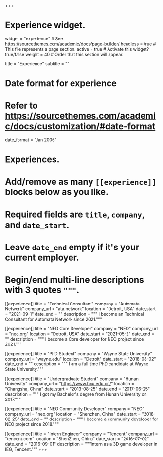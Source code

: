 +++
# Experience widget.
widget = "experience"  # See https://sourcethemes.com/academic/docs/page-builder/
headless = true  # This file represents a page section.
active = true  # Activate this widget? true/false
weight = 40  # Order that this section will appear.

title = "Experience"
subtitle = ""

# Date format for experience
#   Refer to https://sourcethemes.com/academic/docs/customization/#date-format
date_format = "Jan 2006"

# Experiences.
#   Add/remove as many `[[experience]]` blocks below as you like.
#   Required fields are `title`, `company`, and `date_start`.
#   Leave `date_end` empty if it's your current employer.
#   Begin/end multi-line descriptions with 3 quotes `"""`.
[[experience]]
  title = "Technical Consultant"
  company = "Automata Network"
  company_url = "ata.network"
  location = "Detroit, USA"
  date_start = "2021-09-1"
  date_end = ""
  description = """ I become an Technical Consultant for Automata Network since 2021."""

[[experience]]
  title = "NEO Core Developer"
  company = "NEO"
  company_url = "neo.org"
  location = "Detroit, USA"
  date_start = "2021-05-2"
  date_end = ""
  description = """ I become a Core developer for NEO project since 2021."""

[[experience]]
  title = "PhD Student"
  company = "Wayne State University"
  company_url = "wayne.edu"
  location = "Detroit"
  date_start = "2018-08-02"
  date_end = ""
  description = """ I am a full time PhD candidate at Wayne State University."""

[[experience]]
  title = "Undergraduate Student"
  company = "Hunan University"
  company_url = "https://www.hnu.edu.cn/"
  location = "Changsha, China"
  date_start = "2013-08-25"
  date_end = "2017-06-25"
  description = """ I got my Bachelor's degree from Hunan University on 2017."""

[[experience]]
  title = "NEO Community Developer"
  company = "NEO"
  company_url = "neo.org"
  location = "Shenzhen, China"
  date_start = "2018-02-25"
  date_end = ""
  description = """ I become a community developer for NEO project since 2018."""


[[experience]]
  title = "Intern Engineer"
  company = "Tencent"
  company_url = "tencent.com"
  location = "ShenZhen, China"
  date_start = "2016-07-02"
  date_end = "2016-09-01"
  description = """Intern as a 3D game developer in IEG, Tencent."""
+++
